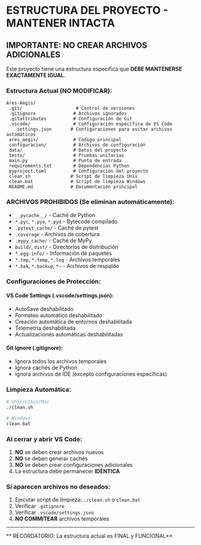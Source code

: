 #  ESTRUCTURA DEL PROYECTO - MANTENER INTACTA

##  IMPORTANTE: NO CREAR ARCHIVOS ADICIONALES

Este proyecto tiene una estructura específica que **DEBE MANTENERSE EXACTAMENTE IGUAL**.

###  Estructura Actual (NO MODIFICAR):
```
Ares-Aegis/
 .git/                    # Control de versiones
 .gitignore              # Archivos ignorados
 .gitattributes          # Configuración de Git
 .vscode/                # Configuración específica de VS Code
    settings.json       # Configuraciones para evitar archivos automáticos
 ares_aegis/             # Código principal
 configuracion/          # Archivos de configuración
 data/                   # Datos del proyecto
 tests/                  # Pruebas unitarias
 main.py                 # Punto de entrada
 requirements.txt        # Dependencias Python
 pyproject.toml          # Configuración del proyecto
 clean.sh               # Script de limpieza Unix
 clean.bat              # Script de limpieza Windows
 README.md              # Documentación principal
```

###  ARCHIVOS PROHIBIDOS (Se eliminan automáticamente):
- `__pycache__/` - Caché de Python
- `*.pyc`, `*.pyo`, `*.pyd` - Bytecode compilado
- `.pytest_cache/` - Caché de pytest
- `.coverage` - Archivos de cobertura
- `.mypy_cache/` - Caché de MyPy
- `build/`, `dist/` - Directorios de distribución
- `*.egg-info/` - Información de paquetes
- `*.tmp`, `*.temp`, `*.log` - Archivos temporales
- `*.bak`, `*.backup`, `*~` - Archivos de respaldo

###  Configuraciones de Protección:

#### VS Code Settings (.vscode/settings.json):
-  AutoSave deshabilitado
-  Formateo automático deshabilitado
-  Creación automática de entornos deshabilitada
-  Telemetría deshabilitada
-  Actualizaciones automáticas deshabilitadas

#### Git Ignore (.gitignore):
- Ignora todos los archivos temporales
- Ignora cachés de Python
- Ignora archivos de IDE (excepto configuraciones específicas)

###  Limpieza Automática:
```bash
# Unix/Linux/Mac
./clean.sh

# Windows
clean.bat
```

###  Al cerrar y abrir VS Code:
1. **NO** se deben crear archivos nuevos
2. **NO** se deben generar cachés
3. **NO** se deben crear configuraciones adicionales
4. La estructura debe permanecer **IDÉNTICA**

###  Si aparecen archivos no deseados:
1. Ejecutar script de limpieza: `./clean.sh` o `clean.bat`
2. Verificar `.gitignore` 
3. Verificar `.vscode/settings.json`
4. **NO COMMITEAR** archivos temporales

---
** RECORDATORIO: La estructura actual es FINAL y FUNCIONAL**

